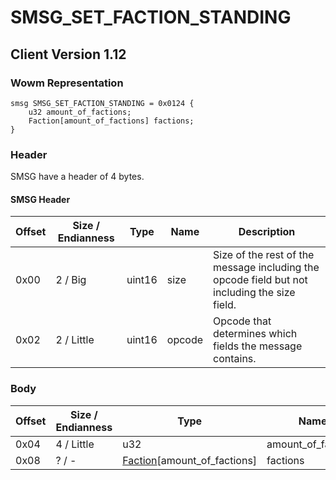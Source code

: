 # SMSG_SET_FACTION_STANDING
## Client Version 1.12

### Wowm Representation
```rust,ignore
smsg SMSG_SET_FACTION_STANDING = 0x0124 {
    u32 amount_of_factions;
    Faction[amount_of_factions] factions;
}
```
### Header
SMSG have a header of 4 bytes.

#### SMSG Header
| Offset | Size / Endianness | Type   | Name   | Description |
| ------ | ----------------- | ------ | ------ | ----------- |
| 0x00   | 2 / Big           | uint16 | size   | Size of the rest of the message including the opcode field but not including the size field.|
| 0x02   | 2 / Little        | uint16 | opcode | Opcode that determines which fields the message contains.|
### Body
| Offset | Size / Endianness | Type | Name | Description |
| ------ | ----------------- | ---- | ---- | ----------- |
| 0x04 | 4 / Little | u32 | amount_of_factions |  |
| 0x08 | ? / - | [Faction](faction.md)[amount_of_factions] | factions |  |

